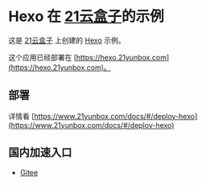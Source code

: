 # Hexo 在 [21云盒子](https://www.21yunbox.com/)的示例

这是 [21云盒子](http://www.21yunbox.com/) 上创建的 [Hexo](https://hexo.io/zh-cn/) 示例。

这个应用已经部署在 [https://hexo.21yunbox.com](https://hexo.21yunbox.com)。

## 部署

详情看 [https://www.21yunbox.com/docs/#/deploy-hexo](https://www.21yunbox.com/docs/#/deploy-hexo)

## 国内加速入口
* [Gitee](https://gitee.com/eryiyunbox-examples/hello-hexo)